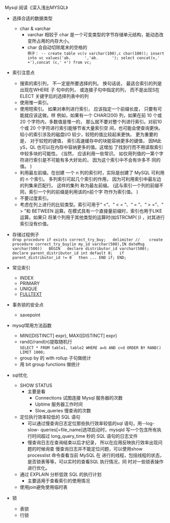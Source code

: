 Mysql 阅读《深入浅出MYSQL》
* 选择合适的数据类型
    * char & varchar
        * varchar 相较于 char 是一个可变类型的字节存储单元结构，能动态改变所占用的内存大小。
        * char 会自动切除尾末的空格的  
            `
            例子：
            -- create table vc(v varchar(100),c char(100));
            insert into vc values('ab.      ','ab.      ');
            select concat(v,' +'),concat (c,' +') from vc;
            `
            
* 索引注意点        
    * 搜索的索引列， 不一定是所要选择的列。 换句话说， 最适合索引的列是出现在WHERE 子 句中的列， 或连接子句中指定的列， 而不是出现S在ELECT 关键字后的选择列表中的列
    * 使用惟一索引。 
    * 使用短索引。 如果对串列进行索引， 应该指定一个前缀长度， 只要有可能就应该这做。样 例如，如果有一个 CHAR(200) 列，如果在前 10 个或 20 个字符内，多数值是惟一的， 那么就不要对整个列进行索引。对前10 个或 20 个字符进行索引能够节省大量索引空 间，也可能会使查询更快。较小的索引涉及的磁盘I/O 较少，较短的值比较起来更快。 更为重要的是， 对于较短的键值， 索引高速缓存中的块能容纳更多的键值， 因M此yS，QL 也可以在内存中容纳更多的值。这增加 了找到行而不用读取索引中较多块的可能性。
      (当然， 应该利用一些常识。 如仅用列值的一第个字符进行索引是不可能有多大好处的， 因为这个索引中不会有许多不 同的值。 )
    * 利用最左前缀。在创建 一个 n 列的索引时，实际是创建了 MySQL 可利用的 n 个索引。 多列索引可起几个索引的作用， 因为可利用索引中最左边的列集来匹配行。 这样的集列 称为最左前缀。 (这与索引一个列的前缀不同，索引一个列的前缀是利用该的n前个字 符作为索引值。 )
    * 不要过度索引。
    * 考虑在列上进行的比较类型。索引可用于“ <”、“ < = ”、“ = ”、“ > =”、“ > ”和 BETWEEN 运算。在模式具有一个直接量前缀时，索引也用于LIKE 运算。如果只
      将某个列用于其他类型的运算时(如STRCMP( )) ，对其进行索引没有价值。

* 存储过程例子  
    `
    drop procedure if exists correct_try_buy;  
    delimiter //   
    create procedure correct_try_buy(in my_id varchar(500),IN dateMsg varchar(500))  
    BEGIN  
    declare distributor_id varchar(500);  
    declare parent_distributor_id int default 0;  
    if parent_distributor_id != 0  
    then
    ...
    END if;
    END;    
    `
    
* 常见索引
    * INDEX
    * PRIMARY
    * UNIQUE
    * [FULLTEXT](https://www.cnblogs.com/parryyang/p/5900926.html) 

* 事务锁的安全点 
    * savepoint
    
* mysql常用方法函数
    * MIN([DISTINCT] expr), MAX([DISTINCT] expr)
    * rand()/rand(n)提取随机行  
        `
        SELECT * FROM table1, table2 WHERE a=b AND c<d
        ORDER BY RAND() LIMIT 1000;
        ` 
    * group by 的 with rollup 子句做统计   
    * 用 bit group functions 做统计
    
* sql优化
    * SHOW STATUS
        * 主要是看 
            * Connections 试图连接 Mysql 服务器的次数 
            * Uptime 服务器工作时间
            * Slow_queries 慢查询的次数
    * 定位执行效率较低的 SQL 语句
        * 可以通过慢查询日志定位那些执行效率较低的sql 语句，用--log-slow- queries[=file_name]选项启动时，mysqld 写一个包含所有执行时间超过 long_query_time 秒的 SQL 语句的日志文件  
        * 慢查询日志在查询结束以后才纪录， 所以在应用反映执行效率出现问题的时候询查 慢查询日志并不能定位问题，可以使用show processlist 命令查看当前 MySQL 在 进行的线程，包括线程的状态，是否锁表等等，可以实时的查看SQL 执行情况，同 时对一些锁表操作进行优化。  
    * 通过 EXPLAIN 分析低效 SQL 的执行计划
        * 主要适用于查看索引的使用情况
    * 使用join避免使用临时表 
    
    
* 锁
    * 表锁
    * 行锁
        